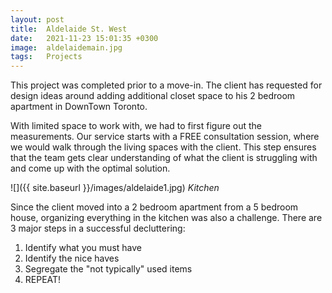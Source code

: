 ```yaml
---
layout: post
title:  Aldelaide St. West
date:   2021-11-23 15:01:35 +0300
image:  aldelaidemain.jpg
tags:   Projects
---
```

This project was completed prior to a move-in. The client has requested for design ideas around adding additional closet space to his 2 bedroom apartment in DownTown Toronto.

With limited space to work with, we had to first figure out the measurements. Our service starts with a FREE consultation session, where we would walk through the living spaces with the client. This step ensures that the team gets clear understanding of what the client is struggling with and come up with the optimal solution.

![]({{ site.baseurl }}/images/aldelaide1.jpg)
*Kitchen*

Since the client moved into a 2 bedroom apartment from a 5 bedroom house, organizing everything in the kitchen was also a challenge. There are 3 major steps in a successful decluttering:

1. Identify what you must have
2. Identify the nice haves
3. Segregate the "not typically" used items
4. REPEAT!